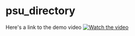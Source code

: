 # psu_directory
Here's a link to the demo video
[![Watch the video](https://img.youtube.com/vi/0FUgVkKJVyo/maxresdefault.jpg)](https://youtu.be/0FUgVkKJVyo)
